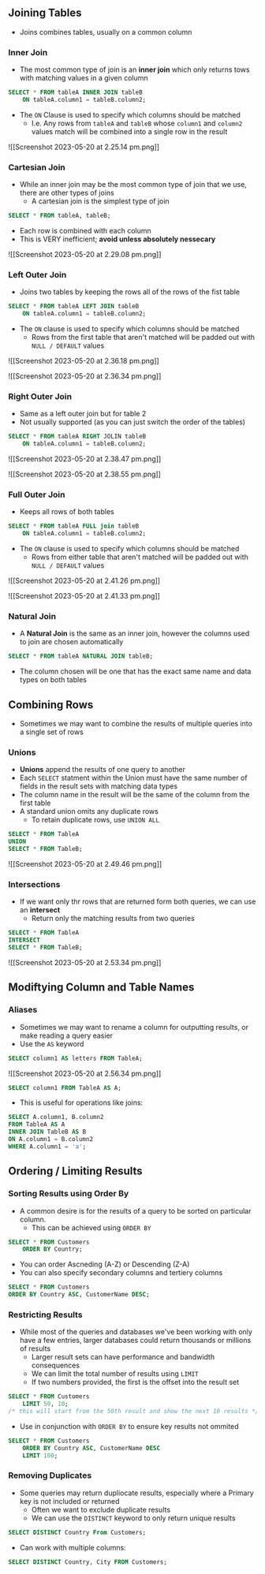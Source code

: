 ## Joining Tables
- Joins combines tables, usually on a common column

### Inner Join
- The most common type of join is an **inner join** which only returns tows with matching values in a given column

```sql
SELECT * FROM tableA INNER JOIN tableB
	ON tableA.column1 = tableB.column2;
```

- The `ON` Clause is used to specify which columns should be matched
	- I.e. Any rows from `tableA` and `tableB` whose `column1` and `column2` values match will be combined into a single row in the result

![[Screenshot 2023-05-20 at 2.25.14 pm.png]]

### Cartesian Join
- While an inner join may be the most common type of join that we use, there are other types of joins
	- A cartesian join is the simplest type of join

```sql
SELECT * FROM tableA, tableB;
```

- Each row is combined with each column
- This is VERY inefficient; **avoid unless absolutely nessecary**

![[Screenshot 2023-05-20 at 2.29.08 pm.png]]

### Left Outer Join
- Joins two tables by keeping the rows all of the rows of the fist table

```sql
SELECT * FROM tableA LEFT JOIN tableB
	ON tableA.column1 = tableB.column2;
```

- The `ON` clause is used to specify which columns should be matched
	- Rows from the first table that aren't matched will be padded out with `NULL / DEFAULT` values

![[Screenshot 2023-05-20 at 2.36.18 pm.png]]

![[Screenshot 2023-05-20 at 2.36.34 pm.png]]

### Right Outer Join
- Same as a left outer join but for table 2
- Not usually supported (as you can just switch the order of the tables)

```sql
SELECT * FROM tableA RIGHT JOLIN tableB
	ON tableA.column1 = tableB.column2;
```

![[Screenshot 2023-05-20 at 2.38.47 pm.png]]

![[Screenshot 2023-05-20 at 2.38.55 pm.png]]


### Full Outer Join
- Keeps all rows of both tables

```sql
SELECT * FROM tableA FULL join tableB
	ON tableA.column1 = tableB.column2;
```

- The `ON` clause is used to specify which columns should be matched
	- Rows from either table that aren't matched will be padded out with `NULL / DEFAULT` values

![[Screenshot 2023-05-20 at 2.41.26 pm.png]]

![[Screenshot 2023-05-20 at 2.41.33 pm.png]]

### Natural Join
- A **Natural Join** is the same as an inner join, however the columns used to join are chosen automatically

```sql
SELECT * FROM tableA NATURAL JOIN tableB;
```

- The column chosen will be one that has the exact same name and data types on both tables

## Combining Rows
- Sometimes we may want to combine the results of multiple queries into a single set of rows

### Unions
- **Unions** append the results of one query to another
- Each `SELECT` statment within the Union must have the same number of fields in the result sets with matching data types
- The column name in the result will be the same of the column from the first table
- A standard union omits any duplicate rows
	- To retain duplicate rows, use `UNION ALL`

```sql
SELECT * FROM TableA
UNION
SELECT * FROM TableB;
```

![[Screenshot 2023-05-20 at 2.49.46 pm.png]]

### Intersections
- If we want only thr rows that are returned form both queries, we can use an **intersect**
	- Return only the matching results from two queries

```sql
SELECT * FROM TableA
INTERSECT
SELECT * FROM TableB;
```

![[Screenshot 2023-05-20 at 2.53.34 pm.png]]

## Modiftying Column and Table Names

### Aliases
- Sometimes we may want to rename a column for outputting results, or make reading a query easier
- Use the `AS` keyword

```sql
SELECT column1 AS letters FROM TableA;
```

![[Screenshot 2023-05-20 at 2.56.34 pm.png]]

```sql
SELECT column1 FROM TableA AS A;
```

- This is useful for operations like joins:

```sql
SELECT A.column1, B.column2
FROM TableA AS A
INNER JOIN TableB AS B
ON A.column1 = B.column2
WHERE A.column1 = 'a';
```

## Ordering / Limiting Results

### Sorting Results using Order By
- A common desire is for the results of a query to be sorted on particular column. 
	- This can be achieved using `ORDER BY`

```sql
SELECT * FROM Customers
	ORDER BY Country;
```

- You can order Ascneding (A-Z) or Descending (Z-A)
- You can also specify secondary columns and tertiery columns

```sql
SELECT * FROM Customers
ORDER BY Country ASC, CustomerName DESC;
```

### Restricting Results
- While most of the queries and databases we've been working with only have a few entries, larger databases could return thousands or millions of results
	- Larger result sets can have performance and bandwidth consequences
	- We can limit the total number of results using `LIMIT`
	- If two numbers provided, the first is the offset into the result set

```sql
SELECT * FROM Customers
	LIMIT 50, 10; 
/* this will start from the 50th result and show the next 10 results */
```

- Use in conjunction with `ORDER BY` to ensure key results not ommited

```sql
SELECT * FROM Customers
	ORDER BY Country ASC, CustomerName DESC
	LIMIT 100;
```

### Removing Duplicates
- Some queries may return dupliocate results, especially where a Primary key is not included or returned
	- Often we want to exclude duplicate results
	- We can use the `DISTINCT` keyword to only return unique results

```sql
SELECT DISTINCT Country From Customers;
```

- Can work with multiple columns:

```sql
SELECT DISTINCT Country, City FROM Customers;
```